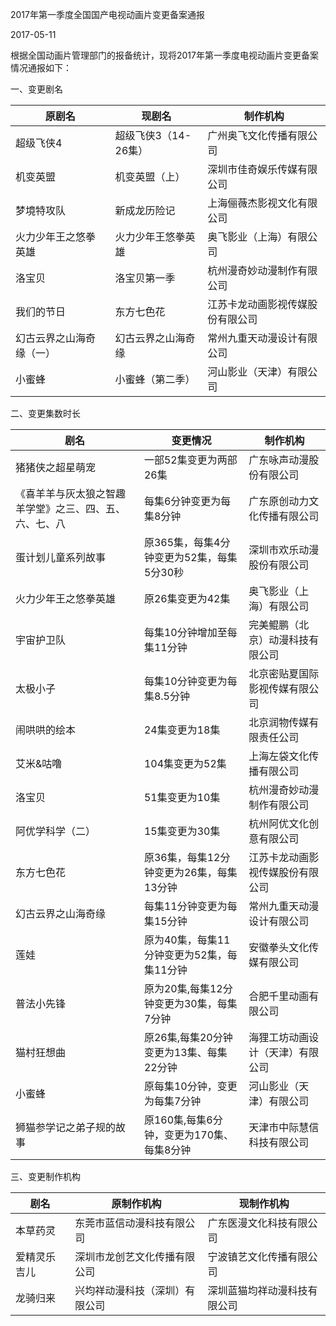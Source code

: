 2017年第一季度全国国产电视动画片变更备案通报   

2017-05-11   

根据全国动画片管理部门的报备统计，现将2017年第一季度电视动画片变更备案情况通报如下：

一、变更剧名


原剧名 | 现剧名 | 制作机构
----|-----|-----
超级飞侠4 | 超级飞侠3（14-26集） | 广州奥飞文化传播有限公司
机变英盟 | 机变英盟（上） | 深圳市佳奇娱乐传媒有限公司
梦境特攻队 | 新成龙历险记 | 上海俪薇杰影视文化有限公司
火力少年王之悠拳英雄 | 火力少年王悠拳英雄 | 奥飞影业（上海）有限公司
洛宝贝 | 洛宝贝第一季 | 杭州漫奇妙动漫制作有限公司
我们的节日 | 东方七色花 | 江苏卡龙动画影视传媒股份有限公司
幻古云界之山海奇缘（一） | 幻古云界之山海奇缘 | 常州九重天动漫设计有限公司
小蜜蜂 | 小蜜蜂（第二季） | 河山影业（天津）有限公司


二、变更集数时长


剧名 | 变更情况 | 制作机构
---|------|-----
猪猪侠之超星萌宠 | 一部52集变更为两部26集 | 广东咏声动漫股份有限公司
《喜羊羊与灰太狼之智趣羊学堂》之三、四、五、六、七、八 | 每集6分钟变更为每集8分钟 | 广东原创动力文化传播有限公司
蛋计划儿童系列故事 | 原365集，每集4分钟变更为52集，每集5分30秒 | 深圳市欢乐动漫股份有限公司
火力少年王之悠拳英雄 | 原26集变更为42集 | 奥飞影业（上海）有限公司
宇宙护卫队 | 每集10分钟增加至每集11分钟 | 完美鲲鹏（北京）动漫科技有限公司
太极小子 | 每集10分钟变更为每集8.5分钟 | 北京密贴夏国际影视传媒有限公司
闹哄哄的绘本 | 24集变更为18集 | 北京润物传媒有限责任公司
艾米&咕噜 | 104集变更为52集 | 上海左袋文化传播有限公司
洛宝贝 | 51集变更为10集 | 杭州漫奇妙动漫制作有限公司
阿优学科学（二） | 15集变更为30集 | 杭州阿优文化创意有限公司
东方七色花 | 原36集，每集12分钟变更为26集，每集13分钟 | 江苏卡龙动画影视传媒股份有限公司
幻古云界之山海奇缘 | 每集11分钟变更为每集15分钟 | 常州九重天动漫设计有限公司
莲娃 | 原为40集，每集11分钟变更为52集，每集11分钟 | 安徽拳头文化传媒有限公司 | 
普法小先锋 | 原为20集,每集12分钟变更为30集，每集7分钟 | 合肥千里动画有限公司
猫村狂想曲 | 原26集,每集20分钟变更为13集、每集22分钟 | 海狸工坊动画设计（天津）有限公司
小蜜蜂 | 原每集10分钟，变更为每集7分钟 | 河山影业（天津）有限公司
狮猫参学记之弟子规的故事 | 原160集,每集6分钟，变更为170集、每集8分钟 | 天津市中际慧信科技有限公司

三、变更制作机构


剧名 | 原制作机构 | 现制作机构
---|-------|------
本草药灵 | 东莞市蓝信动漫科技有限公司 | 广东医漫文化科技有限公司
爱精灵乐吉儿 | 深圳市龙创艺文化传播有限公司 | 宁波镇艺文化传播有限公司
龙骑归来 | 兴均祥动漫科技（深圳）有限公司 | 深圳蓝猫均祥动漫科技有限公司